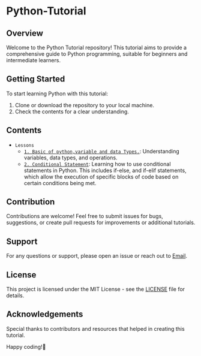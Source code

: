 # Python-Tutorial

## Overview
Welcome to the Python Tutorial repository! This tutorial aims to provide a comprehensive guide to Python programming, suitable for beginners and intermediate learners.

## Getting Started
To start learning Python with this tutorial:
1. Clone or download the repository to your local machine.
2. Check the contents for a clear understanding.

## Contents
- `Lessons`
  - [`1. Basic of python,variable and data Types.`](https://github.com/AbaidAliMiran/Python-Tutorial/tree/b9b72a061f21e737353b49aa823b0bbece25e6d1/Basic%20of%20Python%2C%20Variables%20and%20Data%20types): Understanding variables, data types, and operations.
  - [`2. Conditional Statement`](https://github.com/AbaidAliMiran/Python-Tutorial/tree/2a285ba6efce059aefc95be53701b6797484b8dd/Conditional%20Statement):  Learning how to use conditional statements in Python. This includes if-else, and if-elif statements, which allow the execution of specific blocks of code based on certain conditions being met. 
    
## Contribution
Contributions are welcome! Feel free to submit issues for bugs, suggestions, or create pull requests for improvements or additional tutorials.

## Support
For any questions or support, please open an issue or reach out to [Email](aabaid737@gmail.com).

## License
This project is licensed under the MIT License - see the [LICENSE](LICENSE) file for details.

## Acknowledgements
Special thanks to contributors and resources that helped in creating this tutorial.

Happy coding!🥰
